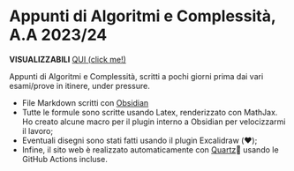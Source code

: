 # Appunti di Algoritmi e Complessità, A.A 2023/24

**VISUALIZZABILI** [QUI (click me!)](https://darakuu.github.io/algorithms_pages/)

Appunti di Algoritmi e Complessità, scritti a pochi giorni prima dai vari esami/prove in itinere, under pressure.
- File Markdown scritti con [Obsidian](https://obsidian.md/)
- Tutte le formule sono scritte usando Latex, renderizzato con MathJax. Ho creato alcune macro per il plugin interno a Obsidian per velocizzarmi il lavoro;
- Eventuali disegni sono stati fatti usando il plugin Excalidraw (❤️);
- Infine, il sito web è realizzato automaticamente con [Quartz](https://github.com/jackyzha0/quartz)🌱 usando le GitHub Actions incluse.
